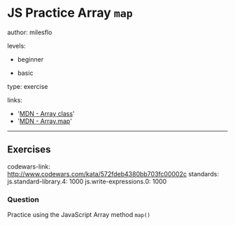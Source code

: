 # JS Practice Array `map`
author: milesflo

levels:

  - beginner

  - basic

type: exercise

links:

  - '[MDN - Array class](https://developer.mozilla.org/en-US/docs/Web/JavaScript/Reference/Global_Objects/Array)'
  - '[MDN - Array.map](https://developer.mozilla.org/en-US/docs/Web/JavaScript/Reference/Global_Objects/Array/map)'

---
## Exercises
codewars-link: http://www.codewars.com/kata/572fdeb4380bb703fc00002c
standards:
  js.standard-library.4: 1000
  js.write-expressions.0: 1000
### Question
Practice using the JavaScript Array method `map()`